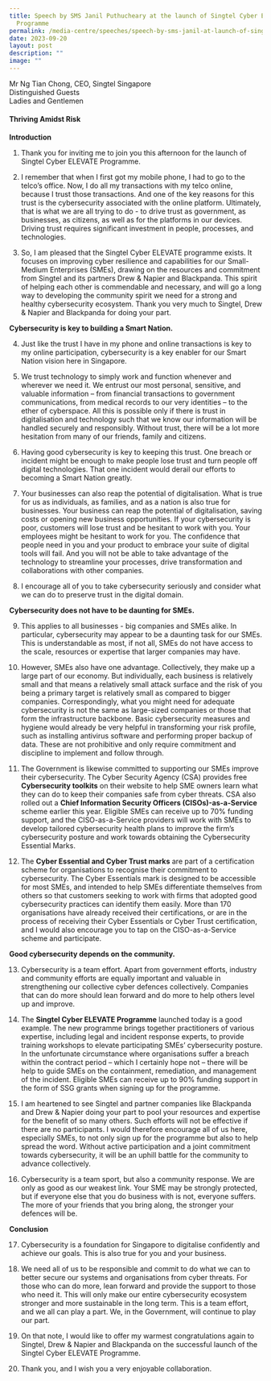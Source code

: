 ```yaml
---
title: Speech by SMS Janil Puthucheary at the launch of Singtel Cyber Elevate
  Programme
permalink: /media-centre/speeches/speech-by-sms-janil-at-launch-of-singtel-cyber-elevate-programme/
date: 2023-09-20
layout: post
description: ""
image: ""
---
```

Mr Ng Tian Chong, CEO, Singtel Singapore\
Distinguished Guests\
Ladies and Gentlemen

#### Thriving Amidst Risk
**Introduction**

1.	Thank you for inviting me to join you this afternoon for the launch of Singtel Cyber ELEVATE Programme. 

2.	I remember that when I first got my mobile phone, I had to go to the telco’s office. Now, I do all my transactions with my telco online, because I trust those transactions. And one of the key reasons for this trust is the cybersecurity associated with the online platform. Ultimately, that is what we are all trying to do - to drive trust as government, as businesses, as citizens, as well as for the platforms in our devices. Driving trust requires significant investment in people, processes, and technologies. 

3.	So, I am pleased that the Singtel Cyber ELEVATE programme exists. It focuses on improving cyber resilience and capabilities for our Small-Medium Enterprises (SMEs), drawing on the resources and commitment from Singtel and its partners Drew & Napier and Blackpanda. This spirit of helping each other is commendable and necessary, and will go a long way to developing the community spirit we need for a strong and healthy cybersecurity ecosystem. Thank you very much to Singtel, Drew & Napier and Blackpanda for doing your part. 

**Cybersecurity is key to building a Smart Nation.**

4.	Just like the trust I have in my phone and online transactions is key to my online participation, cybersecurity is a key enabler for our Smart Nation vision here in Singapore. 

5.	We trust technology to simply work and function whenever and wherever we need it. We entrust our most personal, sensitive, and valuable information – from financial transactions to government communications, from medical records to our very identities – to the ether of cyberspace. All this is possible only if there is trust in digitalisation and technology such that we know our information will be handled securely and responsibly. Without trust, there will be a lot more hesitation from many of our friends, family and citizens. 

6.	Having good cybersecurity is key to keeping this trust. One breach or incident might be enough to make people lose trust and turn people off digital technologies. That one incident would derail our efforts to becoming a Smart Nation greatly.

7.	Your businesses can also reap the potential of digitalisation. What is true for us as individuals, as families, and as a nation is also true for businesses. Your business can reap the potential of digitalisation, saving costs or opening new business opportunities. If your cybersecurity is poor, customers will lose trust and be hesitant to work with you. Your employees might be hesitant to work for you. The confidence that people need in you and your product to embrace your suite of digital tools will fail. And you will not be able to take advantage of the technology to streamline your processes, drive transformation and collaborations with other companies. 

8.	I encourage all of you to take cybersecurity seriously and consider what we can do to preserve trust in the digital domain.  

**Cybersecurity does not have to be daunting for SMEs.**

9.	This applies to all businesses - big companies and SMEs alike. In particular, cybersecurity may appear to be a daunting task for our SMEs. This is understandable as most, if not all, SMEs do not have access to the scale, resources or expertise that larger companies may have. 
 
10.	However, SMEs also have one advantage. Collectively, they make up a large part of our economy. But individually, each business is relatively small and that means a relatively small attack surface and the risk of you being a primary target is relatively small as compared to bigger companies. Correspondingly, what you might need for adequate cybersecurity is not the same as large-sized companies or those that form the infrastructure backbone. Basic cybersecurity measures and hygiene would already be very helpful in transforming your risk profile, such as installing antivirus software and performing proper backup of data. These are not prohibitive and only require commitment and discipline to implement and follow through.

11.	The Government is likewise committed to supporting our SMEs improve their cybersecurity. The Cyber Security Agency (CSA) provides free **Cybersecurity toolkits** on their website to help SME owners learn what they can do to keep their companies safe from cyber threats. CSA also rolled out a **Chief Information Security Officers (CISOs)-as-a-Service** scheme earlier this year. Eligible SMEs can receive up to 70% funding support, and the CISO-as-a-Service providers will work with SMEs to develop tailored cybersecurity health plans to improve the firm’s cybersecurity posture and work towards obtaining the Cybersecurity Essential Marks. 

12.	The **Cyber Essential and Cyber Trust marks** are part of a certification scheme for organisations to recognise their commitment to cybersecurity. The Cyber Essentials mark is designed to be accessible for most SMEs, and intended to help SMEs differentiate themselves from others so that customers seeking to work with firms that adopted good cybersecurity practices can identify them easily. More than 170 organisations have already received their certifications, or are in the process of receiving their Cyber Essentials or Cyber Trust certification, and I would also encourage you to tap on the CISO-as-a-Service scheme and participate.

**Good cybersecurity depends on the community.** 

13.	Cybersecurity is a team effort. Apart from government efforts, industry and community efforts are equally important and valuable in strengthening our collective cyber defences collectively. Companies that can do more should lean forward and do more to help others level up and improve.

14.	The **Singtel Cyber ELEVATE Programme** launched today is a good example. The new programme brings together practitioners of various expertise, including legal and incident response experts, to provide training workshops to elevate participating SMEs’ cybersecurity posture. In the unfortunate circumstance where organisations suffer a breach within the contract period – which I certainly hope not – there will be help to guide SMEs on the containment, remediation, and management of the incident. Eligible SMEs can receive up to 90% funding support in the form of SSG grants when signing up for the programme.

15.	I am heartened to see Singtel and partner companies like Blackpanda and Drew & Napier doing your part to pool your resources and expertise for the benefit of so many others. Such efforts will not be effective if there are no participants. I would therefore encourage all of us here, especially SMEs, to not only sign up for the programme but also to help spread the word. Without active participation and a joint commitment towards cybersecurity, it will be an uphill battle for the community to advance collectively. 

16.	Cybersecurity is a team sport, but also a community response. We are only as good as our weakest link. Your SME may be strongly protected, but if everyone else that you do business with is not, everyone suffers. The more of your friends that you bring along, the stronger your defences will be. 

**Conclusion** 

17.	Cybersecurity is a foundation for Singapore to digitalise confidently and achieve our goals. This is also true for you and your business. 

18.	We need all of us to be responsible and commit to do what we can to better secure our systems and organisations from cyber threats. For those who can do more, lean forward and provide the support to those who need it. This will only make our entire cybersecurity ecosystem stronger and more sustainable in the long term. This is a team effort, and we all can play a part. We, in the Government, will continue to play our part. 

19.	On that note, I would like to offer my warmest congratulations again to Singtel, Drew & Napier and Blackpanda on the successful launch of the Singtel Cyber ELEVATE Programme. 

20.	Thank you, and I wish you a very enjoyable collaboration.

